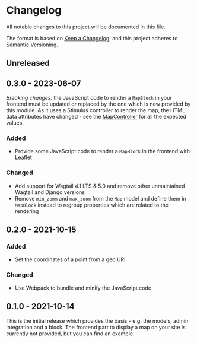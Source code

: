 # Changelog

All notable changes to this project will be documented in this file.

The format is based on [Keep a Changelog](https://keepachangelog.com/en/1.0.0/),
and this project adheres to [Semantic Versioning](https://semver.org/spec/v2.0.0.html).

## Unreleased

## 0.3.0 - 2023-06-07

*Breaking changes:* the JavaScript code to render a `MapBlock` in your frontend
must be updated or replaced by the one which is now provided by this module. As
it uses a Stimulus controller to render the map, the HTML data attributes have
changed - see the [MapController](client/src/controllers/map.js) for all the
expected values.

### Added
- Provide some JavaScript code to render a `MapBlock` in the frontend with
  Leaflet

### Changed
- Add support for Wagtail 4.1 LTS & 5.0 and remove other unmaintained Wagtail
  and Django versions
- Remove `min_zomm` and `max_zoom` from the `Map` model and define them in
  `MapBlock` instead to regroup properties which are related to the rendering

## 0.2.0 - 2021-10-15
### Added
- Set the coordinates of a point from a geo URI

### Changed
- Use Webpack to bundle and minify the JavaScript code

## 0.1.0 - 2021-10-14

This is the initial release which provides the basis - e.g. the models, admin
integration and a block. The frontend part to display a map on your site is
currently not provided, but you can find an example.
